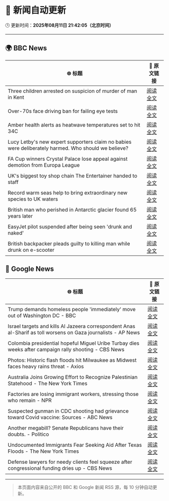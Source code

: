 # 🧠 新闻自动更新

🕒 更新时间：**2025年08月11日 21:42:05（北京时间）**

---

## 🌍 BBC News

| 🌐 标题 | 🔗 原文链接 |
|--------|-------------|
| Three children arrested on suspicion of murder of man in Kent | [阅读全文](https://www.bbc.com/news/articles/cn855zj319yo?at_medium=RSS&at_campaign=rss) |
| Over-70s face driving ban for failing eye tests | [阅读全文](https://www.bbc.com/news/articles/c5yllgezjk3o?at_medium=RSS&at_campaign=rss) |
| Amber health alerts as heatwave temperatures set to hit 34C | [阅读全文](https://www.bbc.com/weather/articles/cz60081dpyxo?at_medium=RSS&at_campaign=rss) |
| Lucy Letby's new expert supporters claim no babies were deliberately harmed. Who should we believe? | [阅读全文](https://www.bbc.com/news/articles/cj0y9673rjno?at_medium=RSS&at_campaign=rss) |
| FA Cup winners Crystal Palace lose appeal against demotion from Europa League | [阅读全文](https://www.bbc.com/sport/football/articles/c1kzzpp04kgo?at_medium=RSS&at_campaign=rss) |
| UK's biggest toy shop chain The Entertainer handed to staff | [阅读全文](https://www.bbc.com/news/articles/cgm2jjwmw9jo?at_medium=RSS&at_campaign=rss) |
| Record warm seas help to bring extraordinary new species to UK waters | [阅读全文](https://www.bbc.com/news/articles/c05enyryqvmo?at_medium=RSS&at_campaign=rss) |
| British man who perished in Antarctic glacier found 65 years later | [阅读全文](https://www.bbc.com/news/articles/c4g034yx4gjo?at_medium=RSS&at_campaign=rss) |
| EasyJet pilot suspended after being seen 'drunk and naked' | [阅读全文](https://www.bbc.com/news/articles/c80dd15378eo?at_medium=RSS&at_campaign=rss) |
| British backpacker pleads guilty to killing man while drunk on e-scooter | [阅读全文](https://www.bbc.com/news/articles/c0e999y7vq2o?at_medium=RSS&at_campaign=rss) |

## 📰 Google News

| 🌐 标题 | 🔗 原文链接 |
|--------|-------------|
| Trump demands homeless people 'immediately' move out of Washington DC - BBC | [阅读全文](https://news.google.com/rss/articles/CBMiWkFVX3lxTE9VN1liNTEweDRLX0VmZXY1ci0xZXBoRS1YeU9TVXd4RkVMNHdnNmhqaW1Udnh0Rl9sTGQwa0x3QlBFMk5kWTljbHBVLTFRM2lfWkF4NWR1WmdxUdIBX0FVX3lxTE5UOVVvTU40T0VUTHJOVGtJczVNZkw3RTEtZnBmcnhfVXVsX1RTUm5aRjJXYi1VbXBnMkh1TW5XZnVtT0dtUnF2WkhBUDUtUm5ETmNSSWVFWXVrYVFpTUhz?oc=5) |
| Israel targets and kills Al Jazeera correspondent Anas al-Sharif as toll worsens on Gaza journalists - AP News | [阅读全文](https://news.google.com/rss/articles/CBMinAFBVV95cUxQU3RRZS1VOUhZd1RWbkIxd216LUpuTXI1N0R1YV9xYmp3bkQwci1TQ2d0aGMwUm1nVmI0UGEtLUgtUVVUNHZhNmJURUxsZlFWc0RnTEdncFJILUZnTy1Sc0Y3dUY1TkpwUlNCeDJFMUJlUVhGeWNLcnJZc3pBNTlMdXRPX2kwc1VQa3g4MERtM0tjaEZhQmxqRzlEbTQ?oc=5) |
| Colombia presidential hopeful Miguel Uribe Turbay dies weeks after campaign rally shooting - CBS News | [阅读全文](https://news.google.com/rss/articles/CBMilgFBVV95cUxQY212Z0VYVTdmUkFsdUlIU050Z1hEXzVzaTRHSC11TTZ0NThsQ3Q2aFFaVm1oVTNmTmxmR19waWczVVMtR1hLcDE4RUVlVlRUZHo5QlRWVXh4WVRIZFRZal9VX3FuMVFQUDdWaGVXY0NjMzhFNmYtUDZUR2M5MGd5OFIwa2dNNEdaR2Uwc20xMkRuMWtSN3fSAZsBQVVfeXFMT1A4QllGcE5HcEFTd2FndThZV3NNdERnR196NGVvbW5mWjVxMTNmV0RJUzktSnBHa3pRMlNMTlRhWmJYR3RGZTROSUNjTWhvY0trRFp2dG53UGd6YmdfRWZ2LWc0SEp1Z3c1bkR1Qy1OTm5RMmE4RGQwM2NpY2RodWFzeDNyb1FlT04xeGk5bkRtRXVYV3I1MW9leHM?oc=5) |
| Photos: Historic flash floods hit Milwaukee as Midwest faces heavy rains threat - Axios | [阅读全文](https://news.google.com/rss/articles/CBMikgFBVV95cUxQbHVNc0lpZ2lWLTlZeTZRYXQ2dXdxbHJzbW50MDdjZTJVMktLOGZNWm94R1k3d2QwQ3hyQ2pqMy02SG9JcFd6YXljSlZVU3JYd2pPWUt3WVpHLXRZczJvVEk0SkxtSjdkRGhxX1hRcW93dG84bUIwNFZ0MTlPRGs2cmlOUzQwdDFZZFo2dlNLX3k0dw?oc=5) |
| Australia Joins Growing Effort to Recognize Palestinian Statehood - The New York Times | [阅读全文](https://news.google.com/rss/articles/CBMijgFBVV95cUxOMF9MVVBBVlZZdUphcXpGTFZuWmxEM1lDSlh6bHBQLUhRSlZiWFVxNmR1eEVMUjNiVzgtc3ZXVllnX0NDdXJXUTQtWHRzOHZFTkZaRG5hTTBpVmJ2ejRPV09yRmxaSjREQ0h3VjIzc0N6Rm5nXzVJV3U1SkZRb0dIVVpOcm1KdFhDTnFKTUlB?oc=5) |
| Factories are losing immigrant workers, stressing those who remain - NPR | [阅读全文](https://news.google.com/rss/articles/CBMiiAFBVV95cUxNVUVCSnhVd2d5QThsRmNJSUl0VzRlZ0k3LURONDFLWEprOUdXeGRQUXN5aXV6LWMxT0hHUnlyeEttMWFVMWxQVGtWN2ppSkhuN2w1S0FxeTVkOXA3Tk1TelJLWldXd2owN09YaFhNakdoWnFLZDJJSmNVSkowUW1KOEtoSmpoYWFz?oc=5) |
| Suspected gunman in CDC shooting had grievance toward Covid vaccine: Sources - ABC News | [阅读全文](https://news.google.com/rss/articles/CBMiqgFBVV95cUxOR1pBYXBieHpVTHZVUkxvdEtiZTFTdzN1RG1lVEJicExlb2c5bVZmWkMtQ181V2pXdFJ0RVFuZEdURzNBZDF2UGpiMW1zdndXMUpzOTJHMm1Jai1JQ2VNbXVITjJ3S3B1RWwzSG9aZkpoSTFrTlRUQzU4YlZWV2c5TTUweUJnZlVqWnNrZ1hwMC1CVFZLR01SRU1TNlpYQndXUzVXYXVYU0lTZ9IBrwFBVV95cUxPRWhLUlNtWmx2R1FLYk5oTjdQdGkzb2NvRWFnSzVkSDczT25ZVVRKOFA4Rnl2TW1tMHh4Q3luczc3cVU0dEdiaVZKcEZZVHloUHhBR3l5c1dvZkdrWXcxYnFPWFFFTnItMVJzblhYZGxQMTkxVUpialpTMHdUdHVUdWJmbEZOTlp0ai0zV1EtNU45REhzYU9lU2F0M25QbzF0T2hRbUNnYzY0SU9xM2Zv?oc=5) |
| Another megabill? Senate Republicans have their doubts. - Politico | [阅读全文](https://news.google.com/rss/articles/CBMipgFBVV95cUxNX2hkaW9rS2ZSbGFTWkw0QTN3Y3FFVUQ5QVYzZk00cDZNV050UXdhR2tUNUtIMEVQekVyYTV6cFJRRXB6UThGOGFGZF9leHRHWGhrWklNX1B6a3hBZ2xYYVZldEU5b1cwMk91MDF0UDZWZ1g5Vm1mVXF1UW5idTE3M3JPM1ZDREtIYVBtLUtjZWs4RC1icGtXUVRIcVNIbGg1SXFaZ3d3?oc=5) |
| Undocumented Immigrants Fear Seeking Aid After Texas Floods - The New York Times | [阅读全文](https://news.google.com/rss/articles/CBMilwFBVV95cUxNUWk1YUZXdExoQ3pRSS1BbU0tSUljNm9mcWZkeHFMVmVfMWVGNldnSGpNaFlfRGoxODNfOEZ2NmJPYXFKR1VBWmpzZTRKRkVoeVVXVFpVeUZEME1YSmFHOHRtV2xVdVNMQlpvMlEzT0dQTV9oUDhZOTR4dWo1UEhQUG01U2NDVlZMbUk1UEpxbTdDb1g1RzRZ?oc=5) |
| Defense lawyers for needy clients feel squeeze after congressional funding dries up - CBS News | [阅读全文](https://news.google.com/rss/articles/CBMijwFBVV95cUxPQS1DdjFvMG8tR2ZYV25JU1JWSC1pR1pWTTRFekd0a0x1Ml9XQ2JKSHVJRTBzOHA5djl6dmd3bHVocFVxUVBvUTFIWmhoTmo3dzFueklJRERwd2Jydlo0bkx6RnJGRDlxWXFtYmZUbWVSUm9iUUdwZHJ2Vkl2SnFGT3RUaFNGUzJUR3dBTkhIZ9IBlAFBVV95cUxPV0d2UU54cTdWZ3ZiRTNyZ0VKQlNjU2Z5TzhvZXhQTWZtVlVpSktqLWNuVEdzaDdiYlhUTERQaXJ0NGNtZjhGMVZwZF9vM0JOVWJjRmhxcEhxMFpPTlFENkJJcWk1MjlOR3lWTEt0WEVMWHNYNU9Qb282cjRvSUxEOWhkNDVBQzJfQWdRSkpNTmJEM2JX?oc=5) |

---
> 本页面内容来自公开的 BBC 和 Google 新闻 RSS 源，每 10 分钟自动更新。